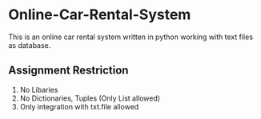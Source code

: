 # Online-Car-Rental-System
This is an online car rental system written in python working with text files as database.

## Assignment Restriction
1. No Libaries
2. No Dictionaries, Tuples (Only List allowed)
3. Only integration with txt.file allowed
